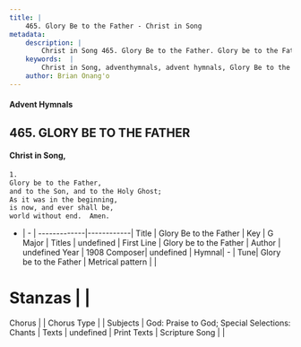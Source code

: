 ```yaml
---
title: |
    465. Glory Be to the Father - Christ in Song
metadata:
    description: |
        Christ in Song 465. Glory Be to the Father. Glory be to the Father,  and to the Son, and to the Holy Ghost; As it was in the beginning,  is now, and ever shall be, world without end.  Amen.
    keywords:  |
        Christ in Song, adventhymnals, advent hymnals, Glory Be to the Father, Glory be to the Father. 
    author: Brian Onang'o
---
```


#### Advent Hymnals
## 465. GLORY BE TO THE FATHER
####  Christ in Song,

```txt
1.
Glory be to the Father, 
and to the Son, and to the Holy Ghost;
As it was in the beginning, 
is now, and ever shall be,
world without end.  Amen.

```

- |   -  |
-------------|------------|
Title | Glory Be to the Father |
Key | G Major |
Titles | undefined |
First Line | Glory be to the Father |
Author | undefined
Year | 1908
Composer| undefined |
Hymnal|  - |
Tune| Glory be to the Father |
Metrical pattern | |
# Stanzas |  |
Chorus |  |
Chorus Type |  |
Subjects | God: Praise to God; Special Selections: Chants |
Texts | undefined |
Print Texts | 
Scripture Song |  |
    
